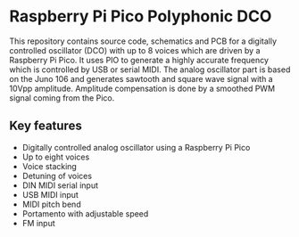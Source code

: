 # Raspberry Pi Pico Polyphonic DCO

This repository contains source code, schematics and PCB for a digitally controlled oscillator (DCO) with up to 8 voices which are driven by a Raspberry Pi Pico. It uses PIO to generate a highly accurate frequency which is controlled by USB or serial MIDI. The analog oscillator part is based on the Juno 106 and generates sawtooth and square wave signal with a 10Vpp amplitude. Amplitude compensation is done by a smoothed PWM signal coming from the Pico.

## Key features

- Digitally controlled analog oscillator using a Raspberry Pi Pico
- Up to eight voices
- Voice stacking
- Detuning of voices
- DIN MIDI serial input
- USB MIDI input
- MIDI pitch bend
- Portamento with adjustable speed
- FM input

